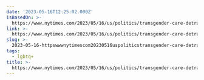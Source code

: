 ```yaml
---
date: '2023-05-16T12:25:02.000Z'
isBasedOn: >-
  https://www.nytimes.com/2023/05/16/us/politics/transgender-care-detransitioners.html
link: >-
  https://www.nytimes.com/2023/05/16/us/politics/transgender-care-detransitioners.html
slug: >-
  2023-05-16-httpswwwnytimescom20230516uspoliticstransgender-care-detransitionershtml
tags:
  - lgbtq+
title: >-
  https://www.nytimes.com/2023/05/16/us/politics/transgender-care-detransitioners.html
---
```


